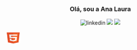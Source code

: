<div align="center">
  <h3>Olá, sou a Ana Laura</h3>
  <img src="https://www.google.com/url?sa=i&url=https%3A%2F%2Fwww.iconfinder.com%2Ficons%2F272550%2Flinkedin_icon&psig=AOvVaw23aK-iIJg7_uqs8DogaeQk&ust=1664560352617000&source=images&cd=vfe&ved=0CAsQjRxqFwoTCLiT0dXIuvoCFQAAAAAdAAAAABAT" alt="linkedin">
  <img height="180em" src="https://github-readme-stats.vercel.app/api?username=AnaLaura1828&show_icons=true&theme=dracula&include_all_commits=true&count_private=true"/>
  <img height="180em" src="https://github-readme-stats.vercel.app/api/top-langs/?username=AnaLaura1828&layout=compact&langs_count=7&theme=dark"/>
</div>

  <div style="display: inline_block"><br>
    
  <img align="center" alt="Ana-HTML" height="30" width="40" src="https://raw.githubusercontent.com/devicons/devicon/master/icons/html5/html5-original.svg">

</div>
